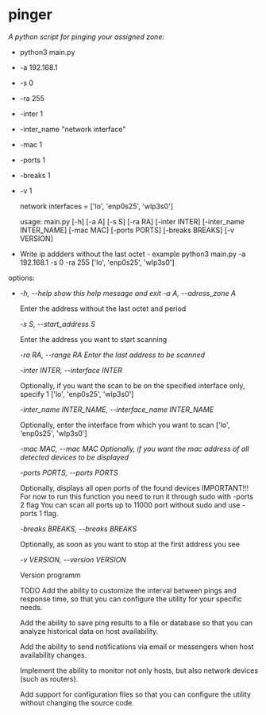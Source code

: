 # pinger

*A python script for pinging your assigned zone:*

 - python3 main.py 
 - -a 192.168.1 
 - -s 0 
 - -ra 255 
 - -inter 1 
 - -inter_name "network interface" 
 - -mac 1 
 - -ports 1
 - -breaks 1 
 - -v 1
   
   network interfaces = ['lo', 'enp0s25', 'wlp3s0']
   
   usage: main.py [-h] [-a A] [-s S] [-ra RA] [-inter INTER]
   [-inter_name INTER_NAME] [-mac MAC] [-ports PORTS] [-breaks BREAKS]
   [-v VERSION]
 - Write ip addders without the last octet - example python3 main.py
   -a 192.168.1 -s 0 -ra 255 ['lo', 'enp0s25', 'wlp3s0']

options:

 - *-h, --help show this help message and exit
   -a A, --adress_zone A*
   
   Enter the address without the last octet and period
   
   *-s S, --start_address S*
   
   Enter the address you want to start scanning
   
   *-ra RA, --range RA Enter the last address to be scanned*
   
   *-inter INTER, --interface INTER*
   
   Optionally, if you want the scan to be on the specified interface
   only, specify 1 ['lo', 'enp0s25', 'wlp3s0']
   
   *-inter_name INTER_NAME, --interface_name INTER_NAME*
   
   Optionally, enter the interface from which you want to scan ['lo',
   'enp0s25', 'wlp3s0']
   
   *-mac MAC, --mac MAC Optionally, if you want the mac address of all detected devices to be displayed*
   
   *-ports PORTS, --ports PORTS*
   
   Optionally, displays all open ports of the found devices
  IMPORTANT!!! For now to run this function you need to run it through sudo with -ports 2 flag 
  You can scan all ports up to 11000 port without sudo and use -ports 1 flag.

   
   *-breaks BREAKS, --breaks BREAKS*
   
   Optionally, as soon as you want to stop at the first address you see
   
   *-v VERSION, --version VERSION*
   
   Version programm
   
   TODO
    Add the ability to customize the interval between pings and response time, so that you can configure the utility for your specific needs.

    Add the ability to save ping results to a file or database so that you can analyze historical data on host availability.

    Add the ability to send notifications via email or messengers when host availability changes.

    Implement the ability to monitor not only hosts, but also network devices (such as routers).

    Add support for configuration files so that you can configure the utility without changing the source code.
